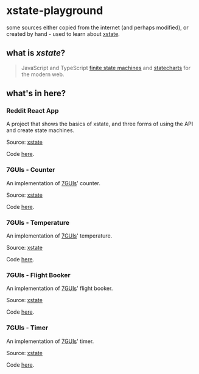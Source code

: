# xstate-playground

some sources either copied from the internet (and perhaps modified), or created by hand - used to learn about [xstate](https://xstate.js.org/).

## what is _xstate_?

> JavaScript and TypeScript [finite state machines](https://en.wikipedia.org/wiki/Finite-state_machine) and [statecharts](https://pdf.sciencedirectassets.com/271600/1-s2.0-S0167642300X00603/1-s2.0-0167642387900359/main.pdf?X-Amz-Security-Token=IQoJb3JpZ2luX2VjECgaCXVzLWVhc3QtMSJIMEYCIQDfy31jwxnIHsOgzN3iUCcw%2BV9Vg%2BecyfxdaWSPpUll2AIhAPTM9%2FFZSoV%2FvBtpiwjTKVAnRhDIOMNEIcW2wPI57qt4KrQDCHEQAxoMMDU5MDAzNTQ2ODY1IgwxwIxShR3ae9AmbPIqkQNZfQYPhepOYsgHl5EVBnZWU22gRK%2Bkd6e2Hy0SjNcNwkTfkvWWcIUSQw01%2FJe4punnnb5oq%2FS%2FbbmEz5LzYgzqU3fkPktRCgK9uA4SiDAQxBFohOppIQkae%2FABBW1%2F7mG8WYOEknP3NLd7KHBlSL%2F9lE%2BORiQGqtyQreAr%2BTsn5jML%2F16RXqI%2Bdg%2F4NMGlFta0KNKL0d1Nr1%2FpaPrIZqznZKWV%2BfVCMJQRiVycL97YuKn187hdkmv0lUFDc6v9ExXYU80K9s21Yas2XPrPml0x6gTth5ULEuY%2BdtSSjmwav7A6BrFFUT64oglb4oBgfSRWAP87nVuXby3yL6H7RuUJ5DcAB8gvOaT7Mw0yTFiFy9kgh3%2BtVCSeFnQGLPLxEQhLoWD2WKLd1v3TijXZnZTmEUYQhVz5W6anyVsy2q1%2FDggW%2FC%2FjIe2K0YpKDzlW%2Bi98yBD8XYAt2gN6L%2FvCGopleq%2FyJj0I7BubSmYKMoGKkg7weigtXoZtth7Z%2BcJRziNRH806RRjZJqetfD6PbEfRZTCVsYuDBjrqARxF99sK5wN1dWLIhU3OcnNiwCqmODfi%2F2fPxmQ%2FLblHzduAKUqIfKSgW%2FGgxEr4kq5KX%2BMYLRb7Z4MEZmxGretX8%2F%2B6uYIoAcJiytZVWpbjDGFh%2Bi2iMmAs2kXfx%2FPI1CwQhliOx86ZWl08M95m5VBQ64X8BFOu8xAos12a7fm0a6Ah5HgnAUGBKV3r6h6Hh3WQ2nHjN6Jc6GT%2F72AOPIluefM1giZkGqx1BEeljQeKi0dhQLBpZ2ysU13L5J60QbMT4IMpLr9r6y%2FXqYzUKwgvigaP6TUJFL%2BO2wV%2F0k%2FR5k3dh3tyzRhRwA%3D%3D&X-Amz-Algorithm=AWS4-HMAC-SHA256&X-Amz-Date=20210330T081956Z&X-Amz-SignedHeaders=host&X-Amz-Expires=300&X-Amz-Credential=ASIAQ3PHCVTYQYLHBPVI%2F20210330%2Fus-east-1%2Fs3%2Faws4_request&X-Amz-Signature=0dac7c37505b8daf37ac73007ebd214d5203c98a8ff96bc34b02e814ee447e77&hash=1e8690c1d74f173fb8091ba66852a11971c8c2c5e73a9ab93bb515729c246159&host=68042c943591013ac2b2430a89b270f6af2c76d8dfd086a07176afe7c76c2c61&pii=0167642387900359&tid=spdf-a2e5f642-842a-4bcb-bfbe-d8e46806c6ff&sid=f3744aa07e84774561687090f468398748d7gxrqb&type=client) for the modern web.

## what's in here?

### Reddit React App

A project that shows the basics of xstate, and three forms of using the API and create state machines.

Source: [xstate](https://xstate.js.org/docs/tutorials/reddit.html)

Code [here](./reddit-react-app).

### 7GUIs - Counter

An implementation of [7GUIs]' counter.

Source: [xstate](https://xstate.js.org/docs/tutorials/7guis/counter.html)

Code [here](./7guis-1-counter).

### 7GUIs - Temperature

An implementation of [7GUIs]' temperature.

Source: [xstate](https://xstate.js.org/docs/tutorials/7guis/temperature.html)

Code [here](./7guis-2-temperature).

[7guis]: https://eugenkiss.github.io/7guis/

### 7GUIs - Flight Booker

An implementation of [7GUIs]' flight booker.

Source: [xstate](https://xstate.js.org/docs/tutorials/7guis/flight.html)

Code [here](./7guis-3-flightbooker).

### 7GUIs - Timer

An implementation of [7GUIs]' timer.

Source: [xstate](https://xstate.js.org/docs/tutorials/7guis/timer.html)

Code [here](./7guis-4-timer).

[7guis]: https://eugenkiss.github.io/7guis/


